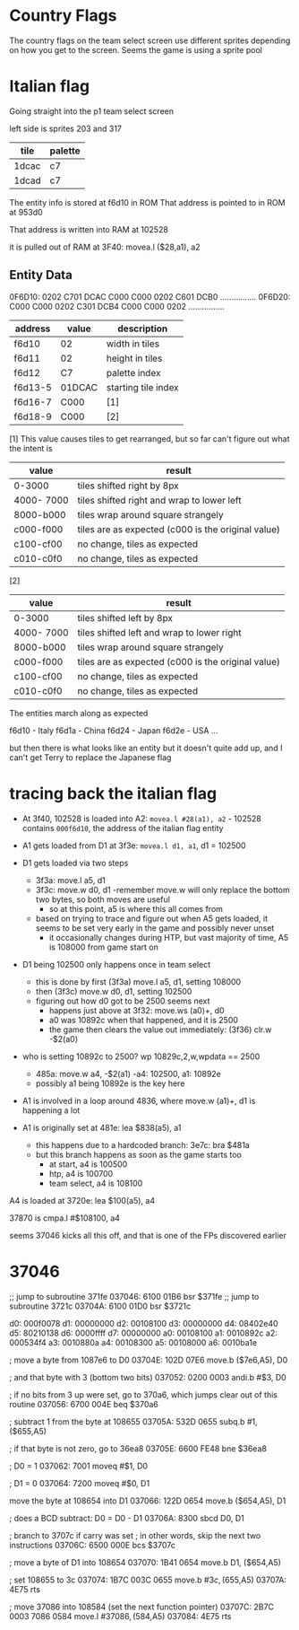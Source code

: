 # Country Flags

The country flags on the team select screen use different sprites depending on how you get to the screen. Seems the game is using a sprite pool

# Italian flag

Going straight into the p1 team select screen

left side is sprites 203 and 317

| tile  | palette |
| ----- | ------- |
| 1dcac | c7      |
| 1dcad | c7      |

The entity info is stored at f6d10 in ROM
That address is pointed to in ROM at 953d0

That address is written into RAM at 102528

it is pulled out of RAM at 3F40: movea.l ($28,a1), a2

## Entity Data

0F6D10: 0202 C701 DCAC C000 C000 0202 C601 DCB0 ................
0F6D20: C000 C000 0202 C301 DCB4 C000 C000 0202 ................

| address | value  | description         |
| ------- | ------ | ------------------- |
| f6d10   | 02     | width in tiles      |
| f6d11   | 02     | height in tiles     |
| f6d12   | C7     | palette index       |
| f6d13-5 | 01DCAC | starting tile index |
| f6d16-7 | C000   | [1]                 |
| f6d18-9 | C000   | [2]                 |

[1] This value causes tiles to get rearranged, but so far can't figure out what the intent is

| value      | result                                             |
| ---------- | -------------------------------------------------- |
| 0-3000     | tiles shifted right by 8px                         |
| 4000- 7000 | tiles shifted right and wrap to lower left         |
| 8000-b000  | tiles wrap around square strangely                 |
| c000-f000  | tiles are as expected (c000 is the original value) |
| c100-cf00  | no change, tiles as expected                       |
| c010-c0f0  | no change, tiles as expected                       |

[2]

| value      | result                                             |
| ---------- | -------------------------------------------------- |
| 0-3000     | tiles shifted left by 8px                          |
| 4000- 7000 | tiles shifted left and wrap to lower right         |
| 8000-b000  | tiles wrap around square strangely                 |
| c000-f000  | tiles are as expected (c000 is the original value) |
| c100-cf00  | no change, tiles as expected                       |
| c010-c0f0  | no change, tiles as expected                       |

The entities march along as expected

f6d10 - Italy
f6d1a - China
f6d24 - Japan
f6d2e - USA
...

but then there is what looks like an entity but it doesn't quite add up, and I can't get Terry to replace the Japanese flag

# tracing back the italian flag

- At 3f40, 102528 is loaded into A2: `movea.l #28(a1), a2` - 102528 contains `000f6d10`, the address of the italian flag entity

- A1 gets loaded from D1 at 3f3e: `movea.l d1, a1`, d1 = 102500

- D1 gets loaded via two steps

  - 3f3a: move.l a5, d1
  - 3f3c: move.w d0, d1
    -remember move.w will only replace the bottom two bytes, so both moves are useful
    - so at this point, a5 is where this all comes from
  - based on trying to trace and figure out when A5 gets loaded, it seems to be set very early in the game and possibly never unset
    - it occasionally changes during HTP, but vast majority of time, A5 is 108000 from game start on

- D1 being 102500 only happens once in team select

  - this is done by first (3f3a) move.l a5, d1, setting 108000
  - then (3f3c) move.w d0, d1, setting 102500
  - figuring out how d0 got to be 2500 seems next
    - happens just above at 3f32: move.ws (a0)+, d0
    - a0 was 10892c when that happened, and it is 2500
    - the game then clears the value out immediately: (3f36) clr.w -$2(a0)

- who is setting 10892c to 2500? wp 10829c,2,w,wpdata == 2500

  - 485a: move.w a4, -$2(a1)
    -a4: 102500, a1: 10892e
  - possibly a1 being 10892e is the key here

- A1 is involved in a loop around 4836, where move.w (a1)+, d1 is happening a lot
- A1 is originally set at 481e: lea $838(a5), a1
  - this happens due to a hardcoded branch: 3e7c: bra $481a
  - but this branch happens as soon as the game starts too
    - at start, a4 is 100500
    - htp, a4 is 100700
    - team select, a4 is 108100

A4 is loaded at 3720e: lea $100(a5), a4

37870 is cmpa.l #$108100, a4

seems 37046 kicks all this off, and that is one of the FPs discovered earlier

# 37046

;; jump to subroutine 371fe
037046: 6100 01B6 bsr $371fe
;; jump to subroutine 3721c
03704A: 6100 01D0 bsr $3721c

d0: 000f0078
d1: 00000000
d2: 00108100
d3: 00000000
d4: 08402e40
d5: 80210138
d6: 0000ffff
d7: 00000000
a0: 00108100
a1: 0010892c
a2: 000534f4
a3: 0010880a
a4: 00108300
a5: 00108000
a6: 0010ba1e

; move a byte from 1087e6 to D0
03704E: 102D 07E6 move.b ($7e6,A5), D0

; and that byte with 3 (bottom two bits)
037052: 0200 0003 andi.b #$3, D0

; if no bits from 3 up were set, go to 370a6, which jumps clear out of this routine
037056: 6700 004E beq $370a6

; subtract 1 from the byte at 108655
03705A: 532D 0655 subq.b #1, ($655,A5)

; if that byte is not zero, go to 36ea8
03705E: 6600 FE48 bne $36ea8

; D0 = 1
037062: 7001 moveq #$1, D0

; D1 = 0
037064: 7200 moveq #$0, D1

move the byte at 108654 into D1
037066: 122D 0654 move.b ($654,A5), D1

; does a BCD subtract: D0 = D0 - D1
03706A: 8300 sbcd D0, D1

; branch to 3707c if carry was set
; in other words, skip the next two instructions
03706C: 6500 000E bcs $3707c

; move a byte of D1 into 108654
037070: 1B41 0654 move.b D1, ($654,A5)

; set 108655 to 3c
037074: 1B7C 003C 0655 move.b #$3c, ($655,A5)
03707A: 4E75 rts

; move 37086 into 108584 (set the next function pointer)
03707C: 2B7C 0003 7086 0584 move.l #$37086, ($584,A5)
037084: 4E75 rts
